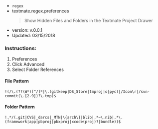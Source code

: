 - ``regex``
- textmate.regex.preferences
	> Show Hidden Files and Folders in the Textmate Project Drawer
- version: v.0.0.1
- Updated: 03/15/2018



### Instructions: ###

1. Preferences
1. Click Advanced
1. Select Folder References

#### File Pattern ####
```regex
!(/\.(?!\W*)[^/]*|\.(gitkeep|DS_Store|tmproj|o|pyc)|/Icon\r|/svn-commit(\.[2-9])?\.tmp)$
```

#### Folder Pattern ####
```regex
!.*/(.git|CVS|_darcs|_MTN|\{arch\}|blib|.*~\.nib|.*\.(framework|app|pbproj|pbxproj|xcode(proj)?|bundle))$
```
